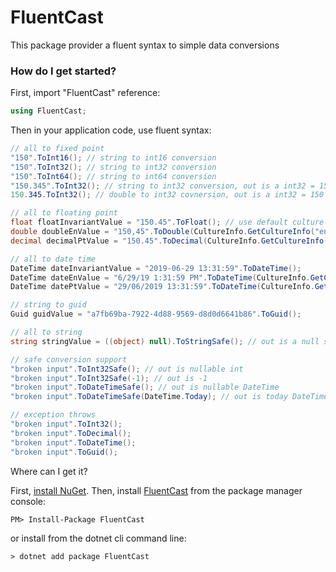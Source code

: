 # FluentCast
This package provider a fluent syntax to simple data conversions

### How do I get started?
First, import "FluentCast" reference:

```csharp
using FluentCast;
```

Then in your application code, use fluent syntax: 

```csharp
// all to fixed point
"150".ToInt16(); // string to int16 conversion
"150".ToInt32(); // string to int32 conversion
"150".ToInt64(); // string to int64 conversion
"150.345".ToInt32(); // string to int32 conversion, out is a int32 = 150
150.345.ToInt32(); // double to int32 covnersion, out is a int32 = 150

// all to floating point
float floatInvariantValue = "150.45".ToFloat(); // use default culture configured at application startup
double doubleEnValue = "150,45".ToDouble(CultureInfo.GetCultureInfo("en")); // use USA decimal separator ","
decimal decimalPtValue = "150.45".ToDecimal(CultureInfo.GetCultureInfo("pt-BR")); // use Brazilian decimal separator "."

// all to date time
DateTime dateInvariantValue = "2019-06-29 13:31:59".ToDateTime();
DateTime dateEnValue = "6/29/19 1:31:59 PM".ToDateTime(CultureInfo.GetCultureInfo("en"));
DateTime datePtValue = "29/06/2019 13:31:59".ToDateTime(CultureInfo.GetCultureInfo("pt-BR"));

// string to guid
Guid guidValue = "a7fb69ba-7922-4d88-9569-d8d0d6641b86".ToGuid();

// all to string
string stringValue = ((object) null).ToStringSafe(); // out is a null string

// safe conversion support
"broken input".ToInt32Safe(); // out is nullable int
"broken input".ToInt32Safe(-1); // out is -1
"broken input".ToDateTimeSafe(); // out is nullable DateTime
"broken input".ToDateTimeSafe(DateTime.Today); // out is today DateTime

// exception throws
"broken input".ToInt32();
"broken input".ToDecimal();
"broken input".ToDateTime();
"broken input".ToGuid();
```

Where can I get it?

First, [install NuGet](http://docs.nuget.org/docs/start-here/installing-nuget). Then, install [FluentCast](https://www.nuget.org/packages/FluentCast/) from the package manager console:

```
PM> Install-Package FluentCast
```

or install from the dotnet cli command line:
```
> dotnet add package FluentCast
``` 